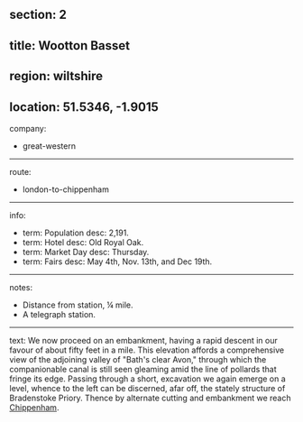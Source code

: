 section: 2
----
title: Wootton Basset
----
region: wiltshire
----
location: 51.5346, -1.9015
----
company:
- great-western
----
route:
- london-to-chippenham
----
info:
- term: Population
  desc: 2,191.
- term: Hotel
  desc: Old Royal Oak.
- term: Market Day
  desc: Thursday.
- term: Fairs
  desc: May 4th, Nov. 13th, and Dec 19th.
----
notes:
- Distance from station, ¼ mile.
- A telegraph station.
----
text: We now proceed on an embankment, having a rapid descent in our favour of about fifty feet in a mile. This elevation affords a comprehensive view of the adjoining valley of "Bath's clear Avon," through which the companionable canal is still seen gleaming amid the line of pollards that fringe its edge. Passing through a short, excavation we again emerge on a level, whence to the left can be discerned, afar off, the stately structure of Bradenstoke Priory. Thence by alternate cutting and embankment we reach [Chippenham](/stations/chippenham).
